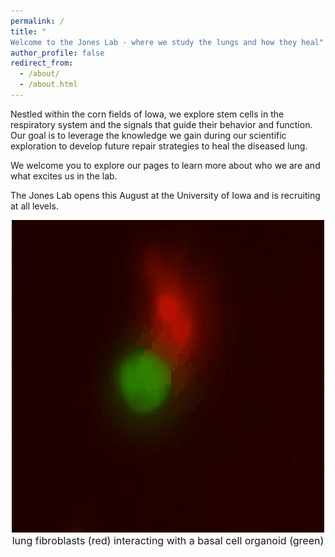 ```yaml
---
permalink: /
title: "
Welcome to the Jones Lab - where we study the lungs and how they heal"
author_profile: false
redirect_from: 
  - /about/
  - /about.html
---
```

Nestled within the corn fields of Iowa, we explore stem cells in the respiratory system and the signals that guide their behavior and function. Our goal is to leverage the knowledge we gain during our scientific exploration to develop future repair strategies to heal the diseased lung.

We welcome you to explore our pages to learn more about who we are and what excites us in the lab.

The Jones Lab opens this August at the University of Iowa and is recruiting at all levels.

<div align="center">
<img src="../files/wildtype_movie-zoomedin-8fps.gif" width="500" height="500">
</div>
<center><font size="3">lung fibroblasts (red) interacting with a basal cell organoid (green)</font></center>
